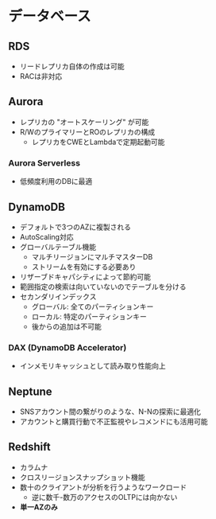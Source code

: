 # データベース

## RDS

- リードレプリカ自体の作成は可能
- RACは非対応

## Aurora

- レプリカの "オートスケーリング" が可能
- R/WのプライマリーとROのレプリカの構成
  - レプリカをCWEとLambdaで定期起動可能

### Aurora Serverless

- 低頻度利用のDBに最適

## DynamoDB

- デフォルトで3つのAZに複製される
- AutoScaling対応
- グローバルテーブル機能
  - マルチリージョンにマルチマスターDB
  - ストリームを有効にする必要あり
- リザーブドキャパシティによって節約可能
- 範囲指定の検索は向いていないのでテーブルを分ける
- セカンダリインデックス
  - グローバル: 全てのパーティションキー
  - ローカル: 特定のパーティションキー
  - 後からの追加は不可能

### DAX (DynamoDB Accelerator)

- インメモリキャッシュとして読み取り性能向上

## Neptune

- SNSアカウント間の繋がりのような、N-Nの探索に最適化
- アカウントと購買行動で不正監視やレコメンドにも活用可能

## Redshift

- カラムナ
- クロスリージョンスナップショット機能
- 数十のクライアントが分析を行うようなワークロード
  - 逆に数千-数万のアクセスのOLTPには向かない
- **単一AZのみ**
